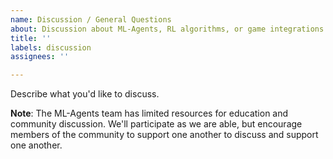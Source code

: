 ```yaml
---
name: Discussion / General Questions
about: Discussion about ML-Agents, RL algorithms, or game integrations
title: ''
labels: discussion
assignees: ''

---
```


Describe what you'd like to discuss.

**Note**: The ML-Agents team has limited resources for education and community discussion.  We'll participate as we are able, but encourage members of the community to support one another to discuss and support one another.
